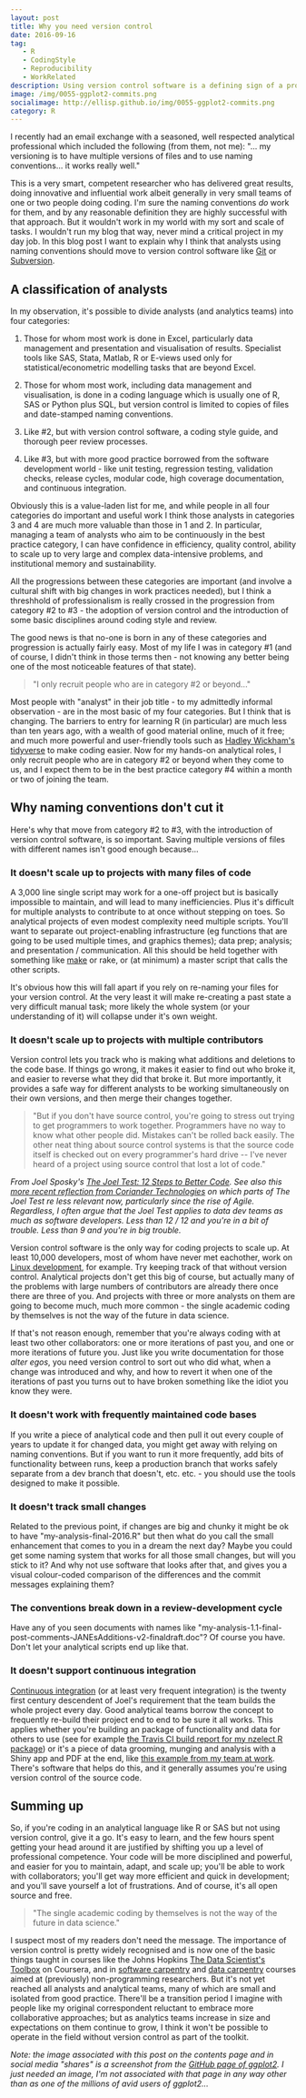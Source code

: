 ```yaml
---
layout: post
title: Why you need version control
date: 2016-09-16
tag: 
   - R
   - CodingStyle
   - Reproducibility
   - WorkRelated
description: Using version control software is a defining sign of a professional approach to serious data analysis
image: /img/0055-ggplot2-commits.png
socialimage: http://ellisp.github.io/img/0055-ggplot2-commits.png
category: R
---
```


I recently had an email exchange with a seasoned, well respected analytical professional which included the following (from them, not me): "... my versioning is to have multiple versions of files and to use naming conventions... it works really well."

This is a very smart, competent researcher who has delivered great results, doing innovative and influential work albeit generally in very small teams of one or two people doing coding.  I'm sure the naming conventions *do* work for them, and by any reasonable definition they are highly successful with that approach.  But it wouldn't work in my world with my sort and scale of tasks.  I wouldn't run my blog that way, never mind a critical project in my day job.  In this blog post I want to explain why I think that analysts using naming conventions should move to version control software like [Git](https://git-scm.com/) or [Subversion](https://subversion.apache.org/).

## A classification of analysts

In my observation, it's possible to divide analysts (and analytics teams) into four categories:

1. Those for whom most work is done in Excel, particularly data management and presentation and visualisation of results.  Specialist tools like SAS, Stata, Matlab, R or E-views used only for statistical/econometric modelling tasks that are beyond Excel.

2. Those for whom most work, including data management and visualisation, is done in a coding language which is usually one of R, SAS or Python plus SQL, but version control is limited to copies of files and date-stamped naming conventions.

3. Like #2, but with version control software, a coding style guide, and thorough peer review processes.

4. Like #3, but with more good practice borrowed from the software development world - like unit testing, regression testing, validation checks, release cycles, modular code, high coverage documentation, and continuous integration.

Obviously this is a value-laden list for me, and while people in all four categories do important and useful work I think those analysts in categories 3 and 4 are much more valuable than those in 1 and 2.  In particular, managing a team of analysts who aim to be continuously in the best practice category, I can have confidence in efficiency, quality control, ability to scale up to very large and complex data-intensive problems, and institutional memory and sustainability.  

All the progressions between these categories are important (and involve a cultural shift with big changes in work practices needed), but I think a threshhold of professionalism is really crossed in the progression from category #2 to #3 - the adoption of version control and the introduction of some basic disciplines around coding style and review.  

The good news is that no-one is born in any of these categories and progression is actually fairly easy.  Most of my life I was in category #1 (and of course, I didn't think in those terms then - not knowing any better being one of the most noticeable features of that state).  

> "I only recruit people who are in category #2 or beyond..."

Most people with "analyst" in their job title - to my admittedly informal observation - are in the most basic of my four categories.  But I think that is changing.  The barriers to entry for learning R (in particular) are much less than ten years ago, with a wealth of good material online, much of it free; and much more powerful and user-friendly tools such as [Hadley Wickham's tidyverse](http://r4ds.had.co.nz/introduction.html) to make coding easier.   Now for my hands-on analytical roles, I only recruit people who are in category #2 or beyond when they come to us, and I expect them to be in the best practice category #4 within a month or two of joining the team.



## Why naming conventions don't cut it

Here's why that move from category #2 to #3, with the introduction of version control software, is so important.  Saving multiple versions of files with different names isn't good enough because...

### It doesn't scale up to projects with many files of code

A 3,000 line single script may work for a one-off project but is basically impossible to maintain, and will lead to many inefficiencies.  Plus it's difficult for multiple analysts to contribute to at once without stepping on toes.  So analytical projects of even modest complexity need multiple scripts.  You'll want to separate out project-enabling infrastructure (eg functions that are going to be used multiple times, and graphics themes); data prep; analysis; and presentation / communication.  All this should be held together with something like [make](https://en.wikipedia.org/wiki/Makefile) or rake, or (at minimum) a master script that calls the other scripts.

It's obvious how this will fall apart if you rely on re-naming your files for your version control.  At the very least it will make re-creating a past state a very difficult manual task; more likely the whole system (or your understanding of it) will collapse under it's own weight.

### It doesn't scale up to projects with multiple contributors

Version control lets you track who is making what additions and deletions to the code base.  If things go wrong, it makes it easier to find out who broke it, and easier to reverse what they did that broke it.  But more importantly, it provides a safe way for different analysts to be working simultaneously on their own versions, and then merge their changes together.

> "But if you don't have source control, you're going to stress out trying to get programmers to work together. Programmers have no way to know what other people did. Mistakes can't be rolled back easily. The other neat thing about source control systems is that the source code itself is checked out on every programmer's hard drive -- I've never heard of a project using source control that lost a lot of code."

*From Joel Sposky's [The Joel Test: 12 Steps to Better Code](http://www.joelonsoftware.com/articles/fog0000000043.html).  See also this [more recent reflection from Coriander Technologies](http://www.coriandertech.com/2011/11/05/the-joel-test-is-antiquated/) on which parts of The Joel Test re less relevant now, particularly since the rise of Agile.  Regardless, I often argue that the Joel Test applies to data dev teams as much as software developers.  Less than 12 / 12 and you're in a bit of trouble.  Less than 9 and you're in big trouble.*

Version control software is the only way for coding projects to scale up.  At least 10,000 developers, most of whom have never met eachother, work on [Linux development](http://www.zdnet.com/article/who-writes-linux-almost-10000-developers/), for example.  Try keeping track of that without version control.  Analytical projects don't get this big of course, but actually many of the problems with large numbers of contributors are already there once there are three of you.  And projects with three or more analysts on them are going to become much, much more common - the single academic coding by themselves is not the way of the future in data science.

If that's not reason enough, remember that you're always coding with at least two other collaborators: one or more iterations of past you, and one or more iterations of future you.  Just like you write documentation for those *alter egos*, you need version control to sort out who did what, when a change was introduced and why, and how to revert it when one of the iterations of past you turns out to have broken something like the idiot you know they were.

### It doesn't work with frequently maintained code bases

If you write a piece of analytical code and then pull it out every couple of years to update it for changed data, you might get away with relying on naming conventions.  But if you want to run it more frequently, add bits of functionality between runs, keep a production branch that works safely separate from a dev branch that doesn't, etc. etc. - you should use the tools designed to make it possible.

### It doesn't track small changes

Related to the previous point, if changes are big and chunky it might be ok to have "my-analysis-final-2016.R" but then what do you call the small enhancement that comes to you in a dream the next day?  Maybe you could get some naming system that works for all those small changes, but will you stick to it?  And why not use software that looks after that, and gives you a visual colour-coded comparison of the differences and the commit messages explaining them?

### The conventions break down in a review-development cycle

Have any of you seen documents with names like "my-analysis-1.1-final-post-comments-JANEsAdditions-v2-finaldraft.doc"?  Of course you have.  Don't let your analytical scripts end up like that.

### It doesn't support continuous integration

[Continuous integration](https://en.wikipedia.org/wiki/Continuous_integration) (or at least very frequent integration) is the twenty first century descendent of Joel's requirement that the team builds the whole project every day.  Good analytical teams borrow the concept to frequently re-build their project end to end to be sure it all works.  This applies whether you're building an package of functionality and data for others to use (see for example [the Travis CI build report for my nzelect R package](https://travis-ci.org/ellisp/nzelect)) or it's a piece of data grooming, munging and analysis with a Shiny app and PDF at the end, like [this example from my team at work](http://www.mbie.govt.nz/info-services/sectors-industries/tourism/tourism-research-data/international-tourism-forecasts).  There's software that helps do this, and it generally assumes you're using version control of the source code.

## Summing up

So, if you're coding in an analytical language like R or SAS but not using version control, give it a go.  It's easy to learn, and the few hours spent getting your head around it are justified by shifting you up a level of professional competence.  Your code will be more disciplined and powerful, and easier for you to maintain, adapt, and scale up; you'll be able to work with collaborators; you'll get way more efficient and quick in development; and you'll save yourself a lot of frustrations.  And of course, it's all open source and free.

> "The single academic coding by themselves is not the way of the future in data science."

I suspect most of my readers don't need the message.  The importance of version control is pretty widely recognised and is now one of the basic things taught in courses like the Johns Hopkins [The Data Scientist's Toolbox](https://www.coursera.org/learn/data-scientists-tools) on Coursera, and in [software carpentry](http://software-carpentry.org/) and [data carpentry](http://www.datacarpentry.org/) courses aimed at (previously) non-programming researchers.  But it's not yet reached all analysts and analytical teams, many of which are small and isolated from good practice.  There'll be a transition period I imagine with people like my original correspondent reluctant to embrace more collaborative approaches; but as analytics teams increase in size and expectations on them continue to grow, I think it won't be possible to operate in the field without version control as part of the toolkit.


*Note: the image associated with this post on the contents page and in social media "shares" is a screenshot from the [GitHub page of ggplot2](https://github.com/hadley/ggplot2).  I just needed an image, I'm not associated with that page in any way other than as one of the millions of avid users of ggplot2...*
